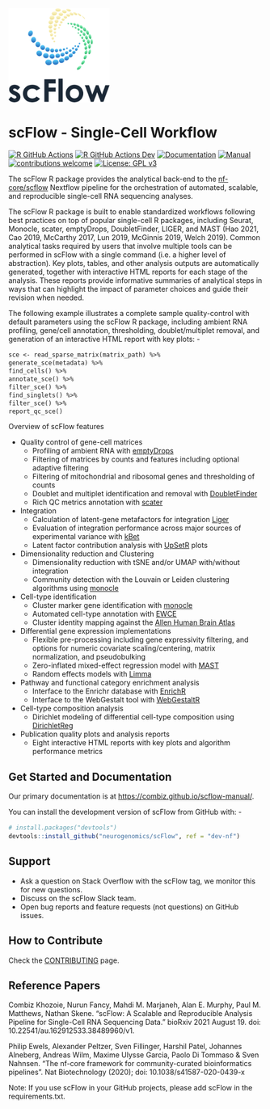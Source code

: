 <!-- README.md is generated from README.Rmd. Please edit that file -->

<img src="man/figures/logo.png" width=200 style="align:left;" />

# scFlow - Single-Cell Workflow

<!-- badges: start -->

[![R GitHub
Actions](https://github.com/combiz/scFlow/actions/workflows/r_package.yaml/badge.svg)](https://github.com/combiz/scFlow/actions/workflows/r_package.yaml)
[![R GitHub Actions
Dev](https://github.com/combiz/scFlow/actions/workflows/r_package2.yaml/badge.svg)](https://github.com/combiz/scFlow/actions/workflows/r_package2.yaml)
[![Documentation](https://img.shields.io/badge/docs-passing-brightgreen.svg?style=flat)](https://combiz.github.io/scFlow/)
[![Manual](https://img.shields.io/badge/manual-passing-brightgreen.svg?style=flat)](https://combiz.github.io/scflow-manual/)
[![contributions
welcome](https://img.shields.io/badge/contributions-welcome-brightgreen.svg?style=flat)](https://github.com/combiz/scFlow/issues)
[![License: GPL
v3](https://img.shields.io/badge/License-GPLv3-green.svg)](https://www.gnu.org/licenses/gpl-3.0)
<!-- badges: end -->

The scFlow R package provides the analytical back-end to the
[nf-core/scflow](https://nf-co.re/scflow) Nextflow pipeline for the
orchestration of automated, scalable, and reproducible single-cell RNA
sequencing analyses.

The scFlow R package is built to enable standardized workflows following
best practices on top of popular single-cell R packages, including
Seurat, Monocle, scater, emptyDrops, DoubletFinder, LIGER, and MAST (Hao
2021, Cao 2019, McCarthy 2017, Lun 2019, McGinnis 2019, Welch 2019).
Common analytical tasks required by users that involve multiple tools
can be performed in scFlow with a single command (i.e. a higher level of
abstraction). Key plots, tables, and other analysis outputs are
automatically generated, together with interactive HTML reports for each
stage of the analysis. These reports provide informative summaries of
analytical steps in ways that can highlight the impact of parameter
choices and guide their revision when needed.

The following example illustrates a complete sample quality-control with
default parameters using the scFlow R package, including ambient RNA
profiling, gene/cell annotation, thresholding, doublet/multiplet
removal, and generation of an interactive HTML report with key plots: -

    sce <- read_sparse_matrix(matrix_path) %>%
    generate_sce(metadata) %>%
    find_cells() %>%
    annotate_sce() %>%
    filter_sce() %>%
    find_singlets() %>%
    filter_sce() %>%
    report_qc_sce()

Overview of scFlow features

-   Quality control of gene-cell matrices
    -   Profiling of ambient RNA with
        [emptyDrops](https://github.com/MarioniLab/DropletUtils)
    -   Filtering of matrices by counts and features including optional
        adaptive filtering
    -   Filtering of mitochondrial and ribosomal genes and thresholding
        of counts
    -   Doublet and multiplet identification and removal with
        [DoubletFinder](https://github.com/chris-mcginnis-ucsf/DoubletFinder)
    -   Rich QC metrics annotation with
        [scater](https://github.com/davismcc/scater)
-   Integration
    -   Calculation of latent-gene metafactors for integration
        [Liger](https://github.com/MacoskoLab/rliger)
    -   Evaluation of integration performance across major sources of
        experimental variance with
        [kBet](https://github.com/theislab/kBET)
    -   Latent factor contribution analysis with
        [UpSetR](https://github.com/hms-dbmi/UpSetR/) plots
-   Dimensionality reduction and Clustering
    -   Dimensionality reduction with tSNE and/or UMAP with/without
        integration
    -   Community detection with the Louvain or Leiden clustering
        algorithms using
        [monocle](https://github.com/cole-trapnell-lab/monocle-release)
-   Cell-type identification
    -   Cluster marker gene identification with
        [monocle](https://github.com/cole-trapnell-lab/monocle-release)
    -   Automated cell-type annotation with
        [EWCE](https://github.com/NathanSkene/EWCE)
    -   Cluster identity mapping against the [Allen Human Brain
        Atlas](https://www.brain-map.org)
-   Differential gene expression implementations
    -   Flexible pre-processing including gene expressivity filtering,
        and options for numeric covariate scaling/centering, matrix
        normalization, and pseudobulking
    -   Zero-inflated mixed-effect regression model with
        [MAST](https://github.com/RGLab/MAST)
    -   Random effects models with
        [Limma](https://github.com/cran/limma)
-   Pathway and functional category enrichment analysis
    -   Interface to the Enrichr database with
        [EnrichR](https://github.com/cran/enrichR)
    -   Interface to the WebGestalt tool with
        [WebGestaltR](http://www.webgestalt.org/)
-   Cell-type composition analysis
    -   Dirichlet modeling of differential cell-type composition using
        [DirichletReg](https://cran.r-project.org/web/packages/DirichletReg/index.html)
-   Publication quality plots and analysis reports
    -   Eight interactive HTML reports with key plots and algorithm
        performance metrics

## Get Started and Documentation

Our primary documentation is at
<https://combiz.github.io/scflow-manual/>.

You can install the development version of scFlow from GitHub with: -

``` r
# install.packages("devtools")
devtools::install_github("neurogenomics/scFlow", ref = "dev-nf")
```

## Support

-   Ask a question on Stack Overflow with the scFlow tag, we monitor
    this for new questions.
-   Discuss on the scFlow Slack team.
-   Open bug reports and feature requests (not questions) on GitHub
    issues.

## How to Contribute

Check the
[CONTRIBUTING](https://github.com/scFlow/blob/master/CONTRIBUTING.md)
page.

## Reference Papers

Combiz Khozoie, Nurun Fancy, Mahdi M. Marjaneh, Alan E. Murphy, Paul M.
Matthews, Nathan Skene. “scFlow: A Scalable and Reproducible Analysis
Pipeline for Single-Cell RNA Sequencing Data.” bioRxiv 2021 August 19.
doi: 10.22541/au.162912533.38489960/v1.

Philip Ewels, Alexander Peltzer, Sven Fillinger, Harshil Patel, Johannes
Alneberg, Andreas Wilm, Maxime Ulysse Garcia, Paolo Di Tommaso & Sven
Nahnsen. “The nf-core framework for community-curated bioinformatics
pipelines”. Nat Biotechnology (2020); doi: 10.1038/s41587-020-0439-x

Note: If you use scFlow in your GitHub projects, please add scFlow in
the requirements.txt.
